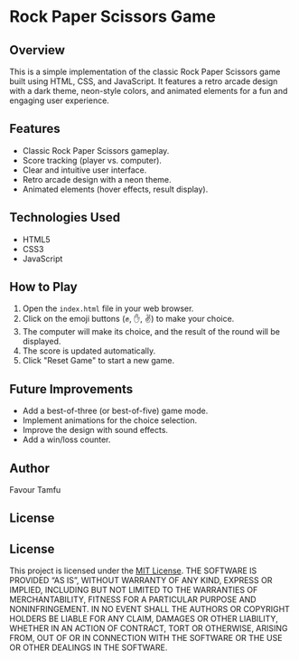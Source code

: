# Rock Paper Scissors Game

## Overview

This is a simple implementation of the classic Rock Paper Scissors game built using HTML, CSS, and JavaScript. It features a retro arcade design with a dark theme, neon-style colors, and animated elements for a fun and engaging user experience.

## Features

*   Classic Rock Paper Scissors gameplay.
*   Score tracking (player vs. computer).
*   Clear and intuitive user interface.
*   Retro arcade design with a neon theme.
*   Animated elements (hover effects, result display).

## Technologies Used

*   HTML5
*   CSS3
*   JavaScript

## How to Play

1.  Open the `index.html` file in your web browser.
2.  Click on the emoji buttons (✊, ✋, ✌️) to make your choice.
3.  The computer will make its choice, and the result of the round will be displayed.
4.  The score is updated automatically.
5.  Click "Reset Game" to start a new game.

## Future Improvements

*   Add a best-of-three (or best-of-five) game mode.
*   Implement animations for the choice selection.
*   Improve the design with sound effects.
*   Add a win/loss counter.

## Author

Favour Tamfu


## License

## License
This project is licensed under the [MIT License](LICENSE).
THE SOFTWARE IS PROVIDED “AS IS”, WITHOUT WARRANTY OF ANY KIND, EXPRESS OR IMPLIED, INCLUDING BUT NOT LIMITED TO THE WARRANTIES OF MERCHANTABILITY, FITNESS FOR A PARTICULAR PURPOSE AND NONINFRINGEMENT. IN NO EVENT SHALL THE AUTHORS OR COPYRIGHT HOLDERS BE LIABLE FOR ANY CLAIM, DAMAGES OR OTHER LIABILITY, WHETHER IN AN ACTION OF CONTRACT, TORT OR OTHERWISE, ARISING FROM, OUT OF OR IN CONNECTION WITH THE SOFTWARE OR THE USE OR OTHER DEALINGS IN THE SOFTWARE.

